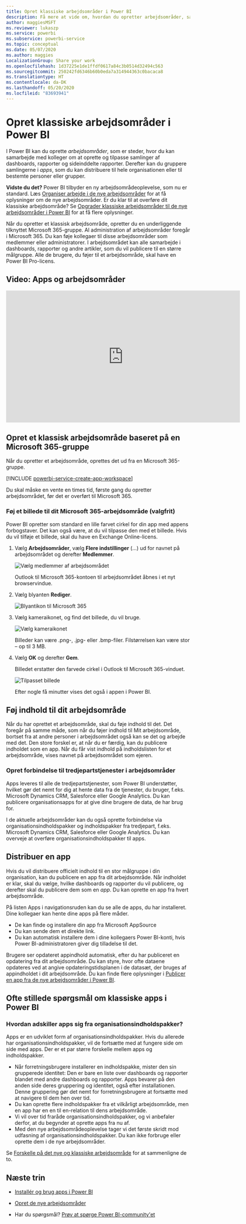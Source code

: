 ```yaml
---
title: Opret klassiske arbejdsområder i Power BI
description: Få mere at vide om, hvordan du opretter arbejdsområder, samlinger af dashboards, rapporter og sideinddelte rapporter, som er udviklet til at levere vigtige målepunkter for din organisation.
author: maggiesMSFT
ms.reviewer: lukaszp
ms.service: powerbi
ms.subservice: powerbi-service
ms.topic: conceptual
ms.date: 05/07/2020
ms.author: maggies
LocalizationGroup: Share your work
ms.openlocfilehash: 1d37225e1de1ffdf0617a84c3b0514d32494c563
ms.sourcegitcommit: 250242fd6346b60b0eda7a314944363c0bacaca8
ms.translationtype: HT
ms.contentlocale: da-DK
ms.lasthandoff: 05/20/2020
ms.locfileid: "83693941"
---
```

# <a name="create-classic-workspaces-in-power-bi"></a>Opret klassiske arbejdsområder i Power BI

I Power BI kan du oprette *arbejdsområder*, som er steder, hvor du kan samarbejde med kolleger om at oprette og tilpasse samlinger af dashboards, rapporter og sideinddelte rapporter. Derefter kan du gruppere samlingerne i *apps*, som du kan distribuere til hele organisationen eller til bestemte personer eller grupper. 

**Vidste du det?** Power BI tilbyder en ny arbejdsområdeoplevelse, som nu er standard. Læs [Organiser arbejde i de nye arbejdsområder](service-new-workspaces.md) for at få oplysninger om de nye arbejdsområder. Er du klar til at overføre dit klassiske arbejdsområde? Se [Opgrader klassiske arbejdsområder til de nye arbejdsområder i Power BI](service-upgrade-workspaces.md) for at få flere oplysninger.

Når du opretter et klassisk arbejdsområde, opretter du en underliggende tilknyttet Microsoft 365-gruppe. Al administration af arbejdsområder foregår i Microsoft 365. Du kan føje kollegaer til disse arbejdsområder som medlemmer eller administratorer. I arbejdsområdet kan alle samarbejde i dashboards, rapporter og andre artikler, som du vil publicere til en større målgruppe. Alle de brugere, du føjer til et arbejdsområde, skal have en Power BI Pro-licens.

## <a name="video-apps-and-workspaces"></a>Video: Apps og arbejdsområder
<iframe width="640" height="360" src="https://www.youtube.com/embed/Ey5pyrr7Lk8?showinfo=0" frameborder="0" allowfullscreen></iframe>

## <a name="create-a-classic-workspace-based-on-a-microsoft-365-group"></a>Opret et klassisk arbejdsområde baseret på en Microsoft 365-gruppe

Når du opretter et arbejdsområde, oprettes det ud fra en Microsoft 365-gruppe.

[!INCLUDE [powerbi-service-create-app-workspace](../includes/powerbi-service-create-app-workspace.md)]

Du skal måske en vente en times tid, første gang du opretter arbejdsområdet, før det er overført til Microsoft 365.

### <a name="add-an-image-to-your-microsoft-365-workspace-optional"></a>Føj et billede til dit Microsoft 365-arbejdsområde (valgfrit)
Power BI opretter som standard en lille farvet cirkel for din app med appens forbogstaver. Det kan også være, at du vil tilpasse den med et billede. Hvis du vil tilføje et billede, skal du have en Exchange Online-licens.

1. Vælg **Arbejdsområder**, vælg **Flere indstillinger** (...) ud for navnet på arbejdsområdet og derefter **Medlemmer**. 
   
     ![Vælg medlemmer af arbejdsområdet](media/service-create-workspaces/power-bi-workspace-old-members.png)
   
    Outlook til Microsoft 365-kontoen til arbejdsområdet åbnes i et nyt browservindue.
2. Vælg blyanten **Rediger**.
   
     ![Blyantikon til Microsoft 365](media/service-create-workspaces/power-bi-workspace-old-edit-group.png)
3. Vælg kameraikonet, og find det billede, du vil bruge.
   
     ![Vælg kameraikonet](media/service-create-workspaces/power-bi-workspace-old-camera.png)

     Billeder kan være .png-, .jpg- eller .bmp-filer. Filstørrelsen kan være stor – op til 3 MB. 

4. Vælg **OK** og derefter **Gem**.
   
    Billedet erstatter den farvede cirkel i Outlook til Microsoft 365-vinduet.
   
     ![Tilpasset billede](media/service-create-workspaces/power-bi-workspace-old-new-image.png)
   
    Efter nogle få minutter vises det også i appen i Power BI.

## <a name="add-content-to-your-workspace"></a>Føj indhold til dit arbejdsområde

Når du har oprettet et arbejdsområde, skal du føje indhold til det. Det foregår på samme måde, som når du føjer indhold til Mit arbejdsområde, bortset fra at andre personer i arbejdsområdet også kan se det og arbejde med det. Den store forskel er, at når du er færdig, kan du publicere indholdet som en app. Når du får vist indhold på indholdslisten for et arbejdsområde, vises navnet på arbejdsområdet som ejeren.

### <a name="connect-to-third-party-services-in-workspaces"></a>Opret forbindelse til tredjepartstjenester i arbejdsområder

Apps leveres til alle de tredjepartstjenester, som Power BI understøtter, hvilket gør det nemt for dig at hente data fra de tjenester, du bruger, f.eks. Microsoft Dynamics CRM, Salesforce eller Google Analytics. Du kan publicere organisationsapps for at give dine brugere de data, de har brug for.

I de aktuelle arbejdsområder kan du også oprette forbindelse via organisationsindholdspakker og indholdspakker fra tredjepart, f.eks. Microsoft Dynamics CRM, Salesforce eller Google Analytics. Du kan overveje at overføre organisationsindholdspakker til apps.

## <a name="distribute-an-app"></a>Distribuer en app

Hvis du vil distribuere officielt indhold til en stor målgruppe i din organisation, kan du publicere en app fra dit arbejdsområde.  Når indholdet er klar, skal du vælge, hvilke dashboards og rapporter du vil publicere, og derefter skal du publicere dem som en *app*. Du kan oprette en app fra hvert arbejdsområde.

På listen Apps i navigationsruden kan du se alle de apps, du har installeret. Dine kollegaer kan hente dine apps på flere måder. 
- De kan finde og installere din app fra Microsoft AppSource
- Du kan sende dem et direkte link. 
- Du kan automatisk installere dem i dine kollegaers Power BI-konti, hvis Power BI-administratoren giver dig tilladelse til det. 

Brugere ser opdateret appindhold automatisk, efter du har publiceret en opdatering fra dit arbejdsområde. Du kan styre, hvor ofte dataene opdateres ved at angive opdateringstidsplanen i de datasæt, der bruges af appindholdet i dit arbejdsområde. Du kan finde flere oplysninger i [Publicer en app fra de nye arbejdsområder i Power BI](service-create-distribute-apps.md).

## <a name="power-bi-classic-apps-faq"></a>Ofte stillede spørgsmål om klassiske apps i Power BI

### <a name="how-are-apps-different-from-organizational-content-packs"></a>Hvordan adskiller apps sig fra organisationsindholdspakker?
Apps er en udviklet form af organisationsindholdspakker. Hvis du allerede har organisationsindholdspakker, vil de fortsætte med at fungere side om side med apps. Der er et par større forskelle mellem apps og indholdspakker. 

* Når forretningsbrugere installerer en indholdspakke, mister den sin grupperede identitet: Den er bare en liste over dashboards og rapporter blandet med andre dashboards og rapporter. Apps bevarer på den anden side deres gruppering og identitet, også efter installationen. Denne gruppering gør det nemt for forretningsbrugere at fortsætte med at navigere til dem hen over tid.
* Du kan oprette flere indholdspakker fra et vilkårligt arbejdsområde, men en app har en en til en-relation til dens arbejdsområde. 
* Vi vil over tid fraråde organisationsindholdspakker, og vi anbefaler derfor, at du begynder at oprette apps fra nu af.  
* Med den nye arbejdsområdeoplevelse tager vi det første skridt mod udfasning af organisationsindholdspakker. Du kan ikke forbruge eller oprette dem i de nye arbejdsområder.

Se [Forskelle på det nye og klassiske arbejdsområde](service-new-workspaces.md#new-and-classic-workspace-differences) for at sammenligne de to. 

## <a name="next-steps"></a>Næste trin
* [Installér og brug apps i Power BI](service-create-distribute-apps.md)
- [Opret de nye arbejdsområder](service-create-the-new-workspaces.md)
* Har du spørgsmål? [Prøv at spørge Power BI-community'et](https://community.powerbi.com/)
